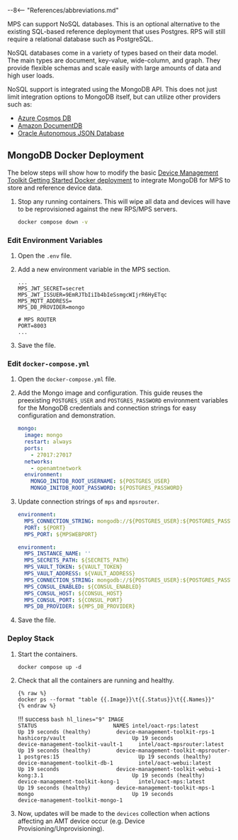 --8<-- "References/abbreviations.md"

MPS can support NoSQL databases. This is an optional alternative to the existing SQL-based reference deployment that uses Postgres. RPS will still require a relational database such as PostgreSQL.

NoSQL databases come in a variety of types based on their data model. The main types are document, key-value, wide-column, and graph. They provide flexible schemas and scale easily with large amounts of data and high user loads.

NoSQL support is integrated using the MongoDB API. This does not just limit integration options to MongoDB itself, but can utilize other providers such as:

- [Azure Cosmos DB](https://azure.microsoft.com/en-us/products/cosmos-db)
- [Amazon DocumentDB](https://aws.amazon.com/documentdb/)
- [Oracle Autonomous JSON Database](https://www.oracle.com/autonomous-database/autonomous-json-database/)

## MongoDB Docker Deployment

The below steps will show how to modify the basic [Device Management Toolkit Getting Started Docker deployment](../../GetStarted/Cloud/setup.md) to integrate MongoDB for MPS to store and reference device data.

1. Stop any running containers. This will wipe all data and devices will have to be reprovisioned against the new RPS/MPS servers.

    ``` bash
    docker compose down -v
    ```
  
### Edit Environment Variables

1. Open the `.env` file.

2. Add a new environment variable in the MPS section.

    ``` hl_lines="5"
    ...
    MPS_JWT_SECRET=secret
    MPS_JWT_ISSUER=9EmRJTbIiIb4bIeSsmgcWIjrR6HyETqc
    MPS_MQTT_ADDRESS=
    MPS_DB_PROVIDER=mongo

    # MPS ROUTER
    PORT=8003
    ...
    ```

3. Save the file.

### Edit `docker-compose.yml`

1. Open the `docker-compose.yml` file.

2. Add the Mongo image and configuration. This guide reuses the preexisting `POSTGRES_USER` and `POSTGRES_PASSWORD` environment variables for the MongoDB credentials and connection strings for easy configuration and demonstration. 

    ``` yaml
    mongo:
      image: mongo
      restart: always
      ports:
        - 27017:27017
      networks:
        - openamtnetwork
      environment:
        MONGO_INITDB_ROOT_USERNAME: ${POSTGRES_USER}
        MONGO_INITDB_ROOT_PASSWORD: ${POSTGRES_PASSWORD}
    ```

3. Update connection strings of `mps` and `mpsrouter`.

    ``` yaml hl_lines="2" title="mpsrouter"
    environment:
      MPS_CONNECTION_STRING: mongodb://${POSTGRES_USER}:${POSTGRES_PASSWORD}@mongo:27017
      PORT: ${PORT}
      MPS_PORT: ${MPSWEBPORT}
    ```

    ``` yaml hl_lines="6" title="mps"
    environment: 
      MPS_INSTANCE_NAME: ''
      MPS_SECRETS_PATH: ${SECRETS_PATH}
      MPS_VAULT_TOKEN: ${VAULT_TOKEN}
      MPS_VAULT_ADDRESS: ${VAULT_ADDRESS}
      MPS_CONNECTION_STRING: mongodb://${POSTGRES_USER}:${POSTGRES_PASSWORD}@mongo:27017
      MPS_CONSUL_ENABLED: ${CONSUL_ENABLED}
      MPS_CONSUL_HOST: ${CONSUL_HOST} 
      MPS_CONSUL_PORT: ${CONSUL_PORT}
      MPS_DB_PROVIDER: ${MPS_DB_PROVIDER}
    ```

4. Save the file.

### Deploy Stack

1.  Start the containers.
    
    ```
    docker compose up -d
    ```

2. Check that all the containers are running and healthy.

    ```
    {% raw %}
    docker ps --format "table {{.Image}}\t{{.Status}}\t{{.Names}}"
    {% endraw %}
    ```
    
    !!! success
        ``` bash hl_lines="9"
        IMAGE                               STATUS                        NAMES
        intel/oact-rps:latest               Up 19 seconds (healthy)        device-management-toolkit-rps-1      
        hashicorp/vault                     Up 19 seconds                  device-management-toolkit-vault-1    
        intel/oact-mpsrouter:latest         Up 19 seconds (healthy)        device-management-toolkit-mpsrouter-1
        postgres:15                         Up 19 seconds (healthy)        device-management-toolkit-db-1       
        intel/oact-webui:latest             Up 19 seconds                  device-management-toolkit-webui-1    
        kong:3.1                            Up 19 seconds (healthy)        device-management-toolkit-kong-1     
        intel/oact-mps:latest               Up 19 seconds (healthy)        device-management-toolkit-mps-1
        mongo                               Up 19 seconds                  device-management-toolkit-mongo-1
        ```

3. Now, updates will be made to the `devices` collection when actions affecting an AMT device occur (e.g. Device Provisioning/Unprovisioning).

<br>